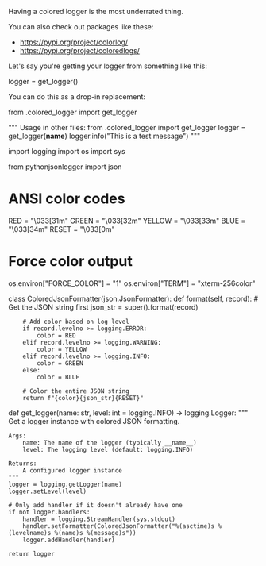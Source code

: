 
Having a colored logger is the most underrated thing.

You can also check out packages like these:
* https://pypi.org/project/colorlog/
* https://pypi.org/project/coloredlogs/

Let's say you're getting your logger from something like this:

logger = get_logger()


You can do this as a drop-in replacement:

from .colored_logger import get_logger



"""
Usage in other files:
from .colored_logger import get_logger
logger = get_logger(__name__)
logger.info("This is a test message")
"""

import logging
import os
import sys

from pythonjsonlogger import json

# ANSI color codes
RED = "\033[31m"
GREEN = "\033[32m"
YELLOW = "\033[33m"
BLUE = "\033[34m"
RESET = "\033[0m"

# Force color output
os.environ["FORCE_COLOR"] = "1"
os.environ["TERM"] = "xterm-256color"


class ColoredJsonFormatter(json.JsonFormatter):
    def format(self, record):
        # Get the JSON string first
        json_str = super().format(record)

        # Add color based on log level
        if record.levelno >= logging.ERROR:
            color = RED
        elif record.levelno >= logging.WARNING:
            color = YELLOW
        elif record.levelno >= logging.INFO:
            color = GREEN
        else:
            color = BLUE

        # Color the entire JSON string
        return f"{color}{json_str}{RESET}"


def get_logger(name: str, level: int = logging.INFO) -> logging.Logger:
    """
    Get a logger instance with colored JSON formatting.

    Args:
        name: The name of the logger (typically __name__)
        level: The logging level (default: logging.INFO)

    Returns:
        A configured logger instance
    """
    logger = logging.getLogger(name)
    logger.setLevel(level)

    # Only add handler if it doesn't already have one
    if not logger.handlers:
        handler = logging.StreamHandler(sys.stdout)
        handler.setFormatter(ColoredJsonFormatter("%(asctime)s %(levelname)s %(name)s %(message)s"))
        logger.addHandler(handler)

    return logger


